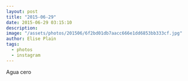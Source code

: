```yaml
---
layout: post
title: "2015-06-29"
date: 2015-06-29 03:15:10
description: 
image: "/assets/photos/201506/6f2bd01db7aacc666e1dd6853bb333cf.jpg"
author: Elise Plain
tags: 
  - photos
  - instagram
---
```


Agua cero
<p></p>
